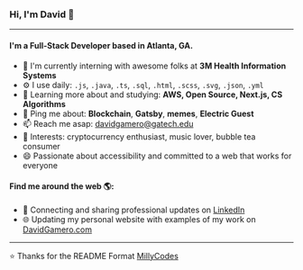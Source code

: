 ### Hi, I'm David 👋
---

#### I'm a Full-Stack Developer based in Atlanta, GA.

- 🏢 I'm currently interning with awesome folks at **3M Health Information Systems**
- ⚙️ I use daily: `.js`, `.java`, `.ts`, `.sql`, `.html`, `.scss`, `.svg`, `.json`, `.yml`
- 🌱 Learning more about and studying: **AWS, Open Source, Next.js, CS Algorithms**
- 💬 Ping me about: **Blockchain**, **Gatsby**, **memes**, **Electric Guest**
- 📫 Reach me asap: davidgamero@gatech.edu
- 💙 Interests: cryptocurrency enthusiast, music lover, bubble tea consumer
- 😄 Passionate about accessibility and committed to a web that works for everyone

#### Find me around the web 🌎:
- 💼 Connecting and sharing professional updates on <a href="https://www.linkedin.com/in/millycodes/">LinkedIn</a>
- 🌐 Updating my personal website with examples of my work on <a href="http://davidgamero.com">DavidGamero.com</a>


---

⭐️ Thanks for the README Format [MillyCodes](https://github.com/MillyCodes)
